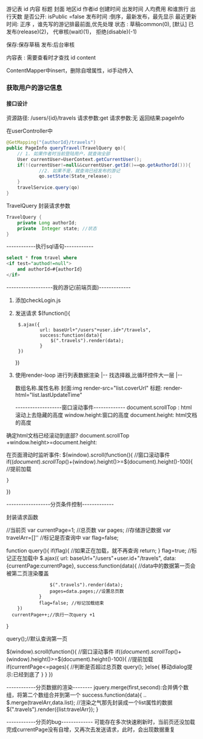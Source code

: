 



游记表
id
内容
标题
封面
地区id
作者id
创建时间
出发时间
人均费用
和谁旅行
出行天数
是否公开: isPublic =false
发布时间 :倒序，最新发布，最先显示
最近更新时间: 正序 ，谁先写的游记排最前面,优先处理
状态 :
草稿common(0),  [默认]
已发布(release)(2)，
代审核(wait)(1)，
拒绝(disable)(-1)

保存:保存草稿
发布:后台审核

内容表 : 需要查看时才查找
id
content


ContentMapper中insert，删除自增属性，id手动传入

### 获取用户的游记信息

#### 接口设计
资源路径: /users/{id}/travels
请求参数:get
请求参数:无
返回结果:pageInfo

在userController中
```java
@GetMapping("{authorId}/travels")
public PageInfo queryTravel(TravelQuery qo){
    // 1. 如果作者时当前登陆用户，就查询全部
    User currentUser=UserContext.getCurrentUser();
    if(!(currentUser!=null&&currentUser.getId()==qo.getAuthorId())){  
            //2. 如果不是，就查询已经发布的游记
            qo.setState(State_release);
    }
    travelService.query(qo)
}
```
TravelQuery 封装请求参数
```java
TravelQuery {
    private Long authorId;
    private  Integer state; //状态
}
```

------------执行sql语句------------
```sql
select * from travel where
<if test="authod!=null">
    and authorId=#{authorId}
</if>
```



-------------------我的游记(前端页面)-------------
1.  添加checkLogin.js
2. 发送请求
    $(function(){

        $.ajax({
                url: baseUrl+"/users"+user.id+"/travels",
                success:function(data){
                    $(".travels").render(data);
                }
        })

    })
3. 使用render-loop 进行列表数据渲染
        |-- 找选择器,比循环控件大一层
        |--
        <div class="travels">
            <div class="list" render-loop="list">
                            数组名称.属性名称
                封面:img render-src="list.coverUrl"
                标题: render-html="list.lastUpdateTime"
            </div>
        </div>

    -------------------窗口滚动事件-------------
document.scrollTop : html 滚动上去隐藏的高度
window.height:窗口的高度
document.height: html文档的高度

确定html文档已经滚动到底部?
document.scrollTop +window.height>=document.height:

在页面滑动时监听事件:
$(window).scroll(function(){ //窗口滚动事件
    if($(document).scrollTop()+$(window).height()>=$(document).height()-100){ //提前加载

    }
})

------------------分页条件控制-------------

封装请求函数

//当前页
var currentPage=1;
//总页数
var pages;
//存储游记数据
var travelArr=[]''
//标记是否查询中
var flag=false;

function query(){
        if(flag){ //如果正在加载，就不再查询
            return;
        }
        flag=true; //标记正在加载中
        $.ajax({
                url: baseUrl+"/users"+user.id+"/travels",
                data:{currentPage:currentPage},
                success:function(data){  //data中的数据第一页会被第二页渲染覆盖

                    $(".travels").render(data);
                    pages=data.pages;//设置总页数
                }
                flag=false; //标记加载结束
        })
      currentPage++;//执行一次query +1
}

query();//默认查询第一页

$(window).scroll(function(){ //窗口滚动事件
    if($(document).scrollTop()+$(window).height()>=$(document).height()-100){ //提前加载
            if(currentPage<=pages){ //判断是否超过总页数
                query();
            }else{
                移动dialog提示:已经到底了
            }
    }
})

------------分页数据的渲染--------
jquery.merge(first,second):合并俩个数组，将第二个数组合并到第一个
success.function(data){
    ..
    $.merge(travelArr,data.list);
    //渲染之气那先封装成一个list属性的数据
    $(".travels").render({list:travelArr});
}

------------分页的bug-------------
可能存在多次快速刷新时，当前页还没加载完成currentPage没有自增，又再次去发送请求，此时，会出现数据重复
